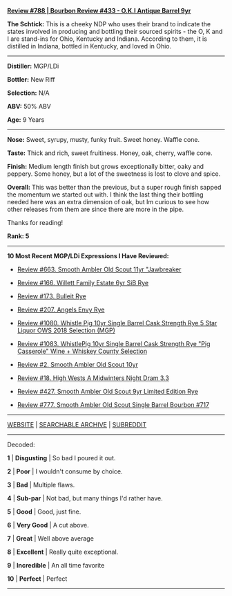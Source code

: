 
[**Review #788 | Bourbon Review #433 - O.K.I Antique Barrel 9yr**]( https://t8ke.review/review-788-o-k-i-antique-barrel-9yr/)

**The Schtick:** This is a cheeky NDP who uses their brand to indicate the states involved in producing and bottling their sourced spirits - the O, K and I are stand-ins for Ohio, Kentucky and Indiana. According to them, it is distilled in Indiana, bottled in Kentucky, and loved in Ohio.

-----

**Distiller:** MGP/LDi

**Bottler:** New Riff

**Selection:** N/A

**ABV:**  50% ABV

**Age:** 9 Years 

-----

**Nose:**  Sweet, syrupy, musty, funky fruit. Sweet honey. Waffle cone. 

**Taste:** Thick and rich, sweet fruitiness. Honey, oak, cherry, waffle cone. 

**Finish:** Medium length finish but grows exceptionally bitter, oaky and peppery. Some honey, but a lot of the sweetness is lost to clove and spice. 

**Overall:** This was better than the previous, but a super rough finish sapped the momentum we started out with. I think the last thing their bottling needed here was an extra dimension of oak, but Im curious to see how other releases from them are since there are more in the pipe. 

Thanks for reading!

**Rank: 5**

----- 

**10 Most Recent MGP/LDi Expressions I Have Reviewed:** 

- [Review #663. Smooth Ambler Old Scout 11yr "Jawbreaker]( https://t8ke.review/review-663-smooth-ambler-old-scout-11yr-711-jawbreaker-selection/) 

- [Review #166. Willett Family Estate 6yr SiB Rye]( https://t8ke.review/review-166-wfe-single-barrel-rye-64-6yr-re-review/) 

- [Review #173. Bulleit Rye]( https://t8ke.review/review-173-bulleit-rye-re-review/) 

- [Review #207. Angels Envy Rye]( https://t8ke.review/review-207-angels-envy-rye/) 

- [Review #1080. Whistle Pig 10yr Single Barrel Cask Strength Rye 5 Star Liquor OWS 2018 Selection (MGP)]( https://t8ke.review/review-1080-whistle-pig-10yr-single-barrel-cask-strength-rye-5-star-liquor-ows-2018-selection-mgp/) 

- [Review #1083. WhistlePig 10yr Single Barrel Cask Strength Rye "Pig Casserole" Wine + Whiskey County Selection]( https://t8ke.review/review-1083-whistle-pig-10yr-single-barrel-cask-strength-rye-pig-casserole-wine-whiskey-country-selection/) 

- [Review #2. Smooth Ambler Old Scout 10yr]( https://t8ke.review/review-2-smooth-ambler-old-scout-10-year/) 

- [Review #18. High Wests A Midwinters Night Dram 3.3]( https://t8ke.review/review-18-high-west-midwinters-night-dram-act-3-3/) 

- [Review #427. Smooth Ambler Old Scout 9yr Limited Edition Rye]( https://t8ke.review/review-427-smooth-ambler-old-scout-limited-edition-single-barrel-gift-shop-9yr-rye/) 

- [Review #777. Smooth Ambler Old Scout Single Barrel Bourbon #717]( https://t8ke.review/review-777-smooth-ambler-old-scout-single-barrel-bourbon-717/) 

-----

[WEBSITE](https://t8ke.review) | [SEARCHABLE ARCHIVE](https://t8ke.review/review-archive/) | [SUBREDDIT](https://reddit.com/r/t8kereviews)

-----

Decoded:

**1** | **Disgusting** | So bad I poured it out.

**2** | **Poor** | I wouldn't consume by choice.

**3** | **Bad** | Multiple flaws.

**4** | **Sub-par** | Not bad, but many things I'd rather have.

**5** | **Good** | Good, just fine.

**6** | **Very Good** | A cut above.

**7** | **Great** | Well above average

**8** | **Excellent** | Really quite exceptional.

**9** | **Incredible** | An all time favorite

**10** | **Perfect** | Perfect

----

